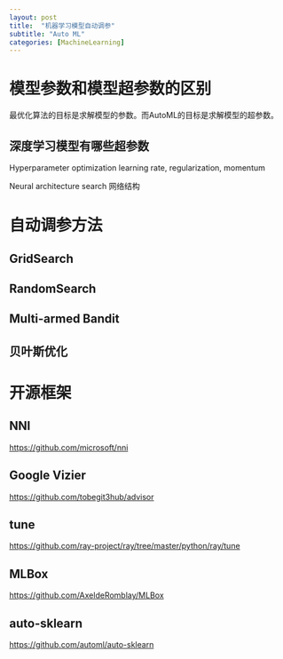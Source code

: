 ```yaml
---
layout: post
title:  "机器学习模型自动调参"
subtitle: "Auto ML"
categories: [MachineLearning]
---
```


# 模型参数和模型超参数的区别

最优化算法的目标是求解模型的参数。而AutoML的目标是求解模型的超参数。

## 深度学习模型有哪些超参数

Hyperparameter optimization
learning rate, regularization, momentum

Neural architecture search
网络结构



# 自动调参方法

## GridSearch

## RandomSearch

## Multi-armed Bandit

## 贝叶斯优化


# 开源框架

## NNI

https://github.com/microsoft/nni

## Google Vizier

https://github.com/tobegit3hub/advisor

## tune
https://github.com/ray-project/ray/tree/master/python/ray/tune

## MLBox

https://github.com/AxeldeRomblay/MLBox

## auto-sklearn

https://github.com/automl/auto-sklearn